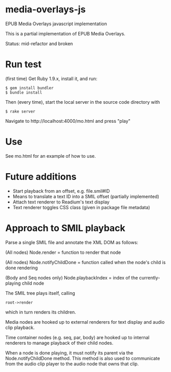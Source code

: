media-overlays-js
=================

EPUB Media Overlays javascript implementation

This is a partial implementation of EPUB Media Overlays.  

Status: mid-refactor and broken

# Run test

(first time)
Get Ruby 1.9.x, install it, and run:

    $ gem install bundler
    $ bundle install

Then (every time), start the local server in the source code directory with 

    $ rake server

Navigate to http://localhost:4000/mo.html and press "play"

# Use

See mo.html for an example of how to use.

# Future additions

 * Start playback from an offset, e.g. file.smil#ID
 * Means to translate a text ID into a SMIL offset (partially implemented)
 * Attach text renderer to Readium's text display 
 * Text renderer toggles CSS class (given in package file metadata)

# Approach to SMIL playback

Parse a single SMIL file and annotate the XML DOM as follows:

(All nodes)
Node.render = function to render that node

(All nodes)
Node.notifyChildDone = function called when the node's child is done rendering

(Body and Seq nodes only)
Node.playbackIndex = index of the currently-playing child node

The SMIL tree plays itself, calling

    root->render

which in turn renders its children.

Media nodes are hooked up to external renderers for text display and audio clip playback.

Time container nodes (e.g. seq, par, body) are hooked up to internal renderers to manage playback of their child nodes.

When a node is done playing, it must notify its parent via the Node.notifyChildDone method.  This method is also used to communicate from the audio clip player to the audio node that owns that clip.